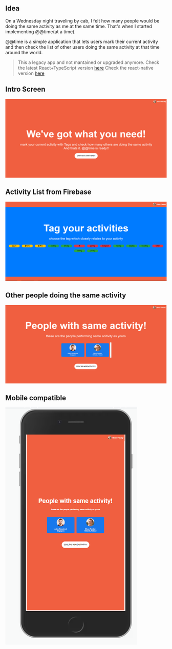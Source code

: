 <h2>Idea</h2>
On a Wednesday night traveling by cab, I felt how many people would be doing the same activity as me at the same time. That's when I started implementing @@time(at a time). 

@@time is a simple application that lets users mark their current activity and then check the list of
other users doing the same activity at that time around the world.

> This a legacy app and not mantained or upgraded anymore.
> Check the latest React+TypeScript version <a target="_blank" href="https://github.com/pdhruv93/atatime-web-react">here</a>
> Check the react-native version <a target="_blank" href="https://github.com/pdhruv93/atatime-react-native-final">here</a>


<h2>Intro Screen</h2>
<img src="screenshots/1.PNG">

<h2>Activity List from Firebase</h2>
<img src="screenshots/2.PNG">

<h2>Other people doing the same activity</h2>
<img src="screenshots/3.PNG">

<h2>Mobile compatible</h2>
<img src="screenshots/4.PNG">
